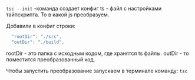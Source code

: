 `tsc --init` -команда создает конфиг ts - файл с настройками тайпскрипта. То в какой js преобразуем.

Добавили в конфиг строки:

```javascript
  "rootDir": "./src",
  "outDir": "./build",
```
rootDir - это папка с исходным кодом, где хранятся ts файлы.
outDir - то поместится преобразованный код.

Чтобы запустить преобразование запускаем в терминале команду:
```tsc```